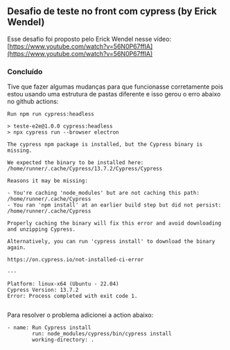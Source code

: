 ## Desafio de teste no front com cypress (by Erick Wendel)

Esse desafio foi proposto pelo Erick Wendel nesse vídeo:
[https://www.youtube.com/watch?v=56N0P67ffIA](https://www.youtube.com/watch?v=56N0P67ffIA)

### Concluído

Tive que fazer algumas mudanças para que funcionasse corretamente pois estou usando uma estrutura de pastas diferente e
isso gerou o erro abaixo no github actions:

```
Run npm run cypress:headless

> teste-e2e@1.0.0 cypress:headless
> npx cypress run --browser electron

The cypress npm package is installed, but the Cypress binary is missing.

We expected the binary to be installed here: /home/runner/.cache/Cypress/13.7.2/Cypress/Cypress

Reasons it may be missing:

- You're caching 'node_modules' but are not caching this path: /home/runner/.cache/Cypress
- You ran 'npm install' at an earlier build step but did not persist: /home/runner/.cache/Cypress

Properly caching the binary will fix this error and avoid downloading and unzipping Cypress.

Alternatively, you can run 'cypress install' to download the binary again.

https://on.cypress.io/not-installed-ci-error

---

Platform: linux-x64 (Ubuntu - 22.04)
Cypress Version: 13.7.2
Error: Process completed with exit code 1.


```

Para resolver o problema adicionei a action abaixo:

```
- name: Run Cypress install
        run: node_modules/cypress/bin/cypress install
        working-directory: .
```
